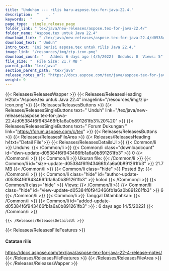 ```yaml
---
title: "Unduhan --- rilis baru-aspose.tex-for-java-22.4." 
description:  "    . " 
keywords:  "    . " 
page_type:  single_release_page
folder_link: " tex/java/new-releases/aspose.tex-for-java-22.4/"
folder_name: "Aspose.tex untuk Java 22.4"
download_link: " /tex/java/new-releases/aspose.tex-for-java-22.4/d05384f6f943466fb1a6a0b891261fb3"
download_text: " Unduh"
Intro_text: "Ini berisi aspose.tex untuk rilis Java 22.4."
image_link: "/resources/img/zip-icon.png"
download_count: "   Added: 6 days ago [4/5/2022]  Unduhs: 0  Views: 5"
file_size: "  File Size: 21.7 MB "
parent_path: "tex/java"
section_parent_path: "tex/java"
release_notes_url: "https://docs.aspose.com/tex/java/aspose-tex-for-java-22-4-release-notes"
weight: 9
---
```


{{< Releases/ReleasesWapper >}}
  {{< Releases/ReleasesHeading H2txt="Aspose.tex untuk Java 22.4" imagelink="/resources/img/zip-icon.png">}}
  {{< Releases/ReleasesButtons >}}
    {{< Releases/ReleasesSingleButtons text=" Unduh" link="/tex/java/new-releases/aspose.tex-for-java-22.4/d05384f6f943466fb1a6a0b891261fb3%20%20" >}}
    {{< Releases/ReleasesSingleButtons text=" Forum Dukungan " link="https://forum.aspose.com/c/tex" >}}
  {{< Releases/ReleasesButtons >}}
  {{< Releases/ReleasesFileArea >}}
    {{< Releases/ReleasesHeading h4txt="Detail File">}}
    {{< Releases/ReleasesDetailsUl >}}
            {{< Common/li  >}} Unduhs: {{< /Common/li >}} 
      {{< Common/li class="downloadcount" id="dwn-update-d05384f6f943466fb1a6a0b891261fb3" >}} 0 {{< /Common/li >}} 
      {{< Common/li  >}} Ukuran file: {{< /Common/li >}} 
      {{< Common/li id="size-update-d05384f6f943466fb1a6a0b891261fb3" >}} 21.7 MB {{< /Common/li >}} 
      {{< Common/li  class="hide" >}} Posted By: {{< /Common/li >}} 
      {{< Common/li class="hide" id="author-update-d05384f6f943466fb1a6a0b891261fb3" >}} kolod {{< /Common/li >}} 
      {{< Common/li class="hide"  >}} Views: {{< /Common/li >}} 
      {{< Common/li class="hide" id="view-update-d05384f6f943466fb1a6a0b891261fb3" >}} 6 {{< /Common/li >}} 
      {{< Common/li  >}} Tanggal Ditambahkan: {{< /Common/li >}} 
      {{< Common/li id="added-update-d05384f6f943466fb1a6a0b891261fb3" >}} : 6 days ago [4/5/2022] {{< /Common/li >}} 

    {{< /Releases/ReleasesDetailsUl >}}

  {{< Releases/ReleasesFileFeatures >}}
      <h4>Catatan rilis</h4><div><a href="https://docs.aspose.com/tex/java/aspose-tex-for-java-22-4-release-notes/">https://docs.aspose.com/tex/java/aspose-tex-for-java-22-4-release-notes/</a></div>
  {{< /Releases/ReleasesFileFeatures >}}
 {{< /Releases/ReleasesFileArea >}}
{{< /Releases/ReleasesWapper >}}


